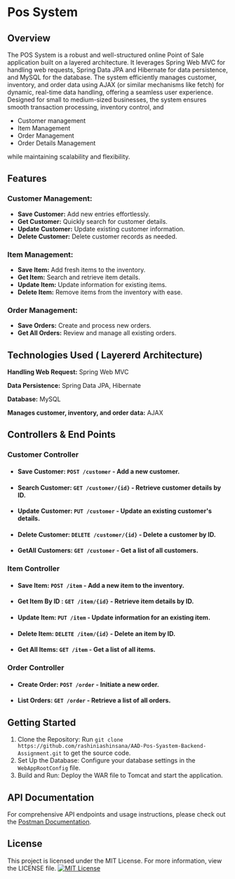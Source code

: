 
# Pos System 

## Overview
The POS System is a robust and well-structured online Point of Sale application built on a layered architecture. It leverages Spring Web MVC for handling web requests, Spring Data JPA and Hibernate for data persistence, and MySQL for the database. The system efficiently manages customer, inventory, and order data using AJAX (or similar mechanisms like fetch) for dynamic, real-time data handling, offering a seamless user experience. Designed for small to medium-sized businesses, the system ensures smooth transaction processing, inventory control, and
- Customer management
- Item Management
- Order Management
- Order Details Management

while maintaining scalability and flexibility.


## Features

### Customer Management:
- **Save Customer:** Add new entries effortlessly.
- **Get Customer:** Quickly search for customer details.
- **Update Customer:** Update existing customer information.
- **Delete Customer:** Delete customer records as needed.

### Item Management:
- **Save Item:** Add fresh items to the inventory.
- **Get Item:** Search and retrieve item details.
- **Update Item:** Update information for existing items.
- **Delete Item:** Remove items from the inventory with ease.

### Order Management:
- **Save Orders:** Create and process new orders.
- **Get All Orders:** Review and manage all existing orders. 

## Technologies Used ( Layererd Architecture)


**Handling Web Request:** Spring Web MVC

**Data Persistence:** Spring Data JPA, Hibernate

**Database:** MySQL

**Manages customer, inventory, and order data:** AJAX

## Controllers & End Points

### Customer Controller
- #### Save Customer: `POST /customer` - Add a new customer.
- #### Search Customer: `GET /customer/{id}` - Retrieve customer details by ID.
- #### Update Customer: `PUT /customer` - Update an existing customer's details.
- #### Delete Customer: `DELETE /customer/{id}` - Delete a customer by ID.
- #### GetAll Customers: `GET /customer` - Get a list of all customers.
### Item Controller
- #### Save Item: `POST /item` - Add a new item to the inventory.
- #### Get Item By ID : `GET /item/{id}` - Retrieve item details by ID.
- #### Update Item: `PUT /item` - Update information for an existing item.
- #### Delete Item: `DELETE /item/{id}` - Delete an item by ID.
- #### Get All Items: `GET /item` - Get a list of all items.
### Order Controller
- #### Create Order: `POST /order` - Initiate a new order.
- #### List Orders: `GET /order` - Retrieve a list of all orders.
## Getting Started

1. Clone the Repository: Run `git clone https://github.com/rashiniashinsana/AAD-Pos-Syastem-Backend-Assignment.git` to get the source code.
2. Set Up the Database: Configure your database settings in the `WebAppRootConfig` file.
3. Build and Run: Deploy the WAR file to Tomcat and start the application.
   
## API Documentation

For comprehensive API endpoints and usage instructions, please check out the [Postman Documentation](https://documenter.getpostman.com/view/36642476/2sAXxV5pbb).
## License

This project is licensed under the MIT License. For more information, view the LICENSE file.
[![MIT License](https://img.shields.io/badge/License-MIT-green.svg)](https://github.com/rashiniashinsana/AAD-Pos-System-Backend-Assignment/blob/30148ed1290500d98e2a584d486eed81fd928505/LICENSE)
